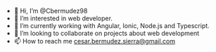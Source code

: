 - 👋 Hi, I’m @Cbermudez98
- 👀 I’m interested in web developer.
- 🌱 I’m currently working with Angular, Ionic, Node.js and Typescript.
- 💞️ I’m looking to collaborate on projects about web development
- 📫 How to reach me cesar.bermudez.sierra@gmail.com
